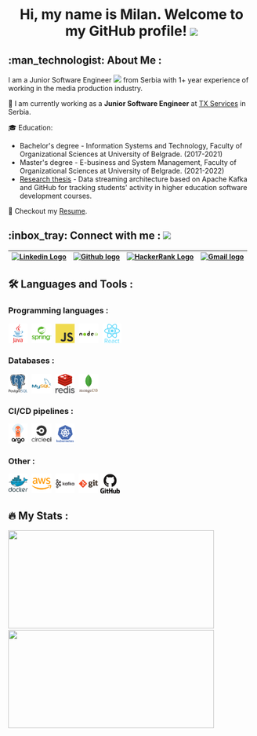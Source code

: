 <div id="header" align="center">
  <h1>
    Hi, my name is Milan. Welcome to my GitHub profile!
    <img src="https://media.giphy.com/media/hvRJCLFzcasrR4ia7z/giphy.gif" width="30px"/>
  </h1>
</div>

<h2 align="left"> :man_technologist: About Me :</h2>

I am a Junior Software Engineer <img src="https://media.giphy.com/media/WUlplcMpOCEmTGBtBW/giphy.gif" width="30"> from Serbia with 1+ year experience of working in the media production industry.

:briefcase: I am currently working as a **Junior Software Engineer** at [TX Services](https://jobs.txservices.rs/) in Serbia. 

:mortar_board: Education:
  - Bachelor's degree - Information Systems and Technology, Faculty of Organizational Sciences at University of Belgrade. (2017-2021)
  - Master's degree - E-business and System Management, Faculty of Organizational Sciences at University of Belgrade. (2021-2022)
  - [Research thesis](https://ebt.rs/journals/index.php/conf-proc/article/view/106) - Data streaming architecture based on Apache Kafka and GitHub for tracking students' activity in higher education software development courses.

:pencil: Checkout my [Resume](files/milanmiloradovic.pdf).

<h2 align="left">:inbox_tray: Connect with me : <img src="https://github.com/TheDudeThatCode/TheDudeThatCode/blob/master/Assets/Handshake.gif" height="32px"></h2>
<p align="left">

| [<img src="https://github.com/TheDudeThatCode/TheDudeThatCode/blob/master/Assets/Linkedin.svg" alt="Linkedin Logo" width="32">](https://www.linkedin.com/in/milan-miloradovic/) | [<img src="https://cdn.svgporn.com/logos/github-icon.svg" alt="Github logo" width="34">](https://github.com/milanmiloradovic) | [<img src="https://github.com/TheDudeThatCode/TheDudeThatCode/blob/master/Assets/HackerRank.svg" alt="HackerRank Logo" width="30">](https://www.hackerrank.com/milan_miloradov1) | [<img src="https://github.com/TheDudeThatCode/TheDudeThatCode/blob/master/Assets/Gmail.svg" alt="Gmail logo" height="32">](milan.miloradovic98@gmail.com)
:---:|:---:|:---:|:---:|
  
## :hammer_and_wrench: Languages and Tools :

### Programming languages :

<div>
  <img src="https://github.com/devicons/devicon/blob/master/icons/java/java-original-wordmark.svg" title="Java" alt="Java" width="40" height="40"/>&nbsp;
  <img src="https://github.com/devicons/devicon/blob/master/icons/spring/spring-original-wordmark.svg" title="Spring" alt="Spring" width="40" height="40"/>&nbsp;
  <img src="https://github.com/devicons/devicon/blob/master/icons/javascript/javascript-original.svg" title="JavaScript" alt="JavaScript" width="40" height="40"/>&nbsp;
  <img src="https://github.com/devicons/devicon/blob/master/icons/nodejs/nodejs-original-wordmark.svg" title="NodeJS" alt="NodeJS" width="40" height="40"/>&nbsp;
    <img src="https://github.com/devicons/devicon/blob/master/icons/react/react-original-wordmark.svg" title="React" alt="React" width="40" height="40"/>&nbsp;
</div>

### Databases :

<div>
  <img src="https://github.com/devicons/devicon/blob/master/icons/postgresql/postgresql-original-wordmark.svg" title="PostgreSQL" **alt="PostgreSQL" width="40" height="40"/>&nbsp;
  <img src="https://github.com/devicons/devicon/blob/master/icons/mysql/mysql-original-wordmark.svg" title="MySQL" **alt="MySQL" width="40" height="40"/>&nbsp;
  <img src="https://github.com/devicons/devicon/blob/master/icons/redis/redis-original-wordmark.svg" title="Redis" **alt="Redis" width="40" height="40"/>&nbsp;
  <img src="https://github.com/devicons/devicon/blob/master/icons/mongodb/mongodb-original-wordmark.svg" title="MongoDB" **alt="MongoDB" width="40" height="40"/>&nbsp;
</div>

### CI/CD pipelines :

<div>
  <img src="https://github.com/devicons/devicon/blob/master/icons/argocd/argocd-original-wordmark.svg" title="ArgoCD" **alt="ArgoCD" width="40" height="40"/>&nbsp;
  <img src="https://github.com/devicons/devicon/blob/master/icons/circleci/circleci-plain-wordmark.svg" title="CircleCI" **alt="CircleCI" width="40" height="40"/>&nbsp;
  <img src="https://github.com/devicons/devicon/blob/master/icons/kubernetes/kubernetes-plain-wordmark.svg" title="Kubernetes" **alt="Kubernetes" width="40" height="40"/>&nbsp;
</div>
      
### Other :

<div>
  <img src="https://github.com/devicons/devicon/blob/master/icons/docker/docker-original-wordmark.svg" title="Docker" **alt="Docker" width="40" height="40"/>&nbsp;
  <img src="https://github.com/devicons/devicon/blob/master/icons/amazonwebservices/amazonwebservices-plain-wordmark.svg" title="AWS" alt="AWS" width="40" height="40"/>&nbsp;
  <img src="https://github.com/devicons/devicon/blob/master/icons/apachekafka/apachekafka-original-wordmark.svg" title="Apache Kafka" **alt="Apache Kafka" width="40" height="40"/>&nbsp;
  <img src="https://github.com/devicons/devicon/blob/master/icons/git/git-original-wordmark.svg" title="Git" **alt="Git" width="40" height="40"/>
  <img src="https://github.com/devicons/devicon/blob/master/icons/github/github-original-wordmark.svg" title="GitHub" **alt="GitHub" width="40" height="40"/>&nbsp;
</div>

## :fire: My Stats :

<p float="left">
<img height="200em" width="420em" src="https://github-readme-stats.vercel.app/api?username=milanmiloradovic&theme=onedark&show_icons=true&hide_border=true&&count_private=true&include_all_commits=true" /> 
<img height="200em" width="420em" src="https://github-readme-stats.vercel.app/api/top-langs/?username=milanmiloradovic&theme=onedark&show_icons=true&hide_border=true&layout=compact&langs_count=8"/>
</p>

<!-- <img src="https://komarev.com/ghpvc/?username=milanmiloradovic&style=flat-square&color=blue" alt=""/>

## :binoculars3 Visitor Count :
![VisitorCount](https://profile-counter.glitch.me/{milanmiloradovic}/count.svg) -->

<!-- ## 📈: Competitive Programming :

<p align="left">
<img height="200em" width="429em" src="https://leetcard.jacoblin.cool/milanmiloradovic?theme=dark&font=Karma&ext=contest"/>
</p> -->
